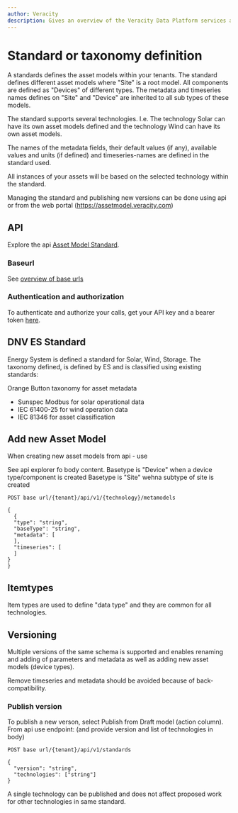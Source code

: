 ```yaml
---
author: Veracity
description: Gives an overview of the Veracity Data Platform services and related components.
---
```


# Standard or taxonomy definition
A standards defines the asset models within your tenants. The standard defines different asset models where "Site" is a root model. All components are defined as "Devices" of different types. The metadata and timeseries names defines on "Site" and "Device" are inherited to all sub types of these models.

The standard supports several technologies. I.e. The technology Solar can have its own asset models defined and the technology Wind can have its own asset models.

The names of the metadata fields, their default values (if any), available values and units (if defined) and timeseries-names are defined in the standard used. 


All instances of your assets will be based on the selected technology within the standard.

Managing the standard and publishing new versions can be done using api or from the web portal (https://assetmodel.veracity.com)

## API
Explore the api [Asset Model Standard](https://developer.veracity.com/docs/section/api-explorer/76904bcb-1aaf-4a2f-8512-3af36fdadb2f/developerportal/DataFabric-MMS-Schema-API-swagger.json). 

### Baseurl
See [overview of base urls](https://developer.veracity.com/docs/section/dataplatform/apiendpoints)

### Authentication and authorization
To authenticate and authorize your calls, get your API key and a bearer token [here](../auth.md).


## DNV ES Standard
Energy System is defined a standard for Solar, Wind, Storage. The taxonomy defined, is defined by ES and is classified using existing standards:

Orange Button taxonomy for asset metadata
- Sunspec Modbus for solar operational data
- IEC 61400-25 for wind operation data
- IEC 81346 for asset classification

## Add new Asset Model
When creating new asset models from api - use 

See api explorer fo body content.
Basetype is  "Device" when a device type/component is created
Basetype is  "Site" wehna  subtype of site is created

```
POST base url/{tenant}/api/v1/{technology}/metamodels

{
  {
  "type": "string",
  "baseType": "string",
  "metadata": [
  ],
  "timeseries": [   
  ]
}
}
```

## Itemtypes
Item types are used to define "data type" and they are common for all technologies.

## Versioning
Multiple versions of the same schema is supported and enables renaming and adding of parameters and metadata as well as adding new asset models (device types).

Remove timeseries and metadata should be avoided because of back-compatibility.

### Publish version
To publish a new verson, select Publish from Draft model (action column). From api use endpoint: (and provide version and list of technologies in body)

```
POST base url/{tenant}/api/v1/standards

{
  "version": "string",
  "technologies": ["string"]
}
```

A single technology can be published and does not affect proposed work for other technologies in same standard.
